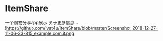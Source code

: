 # ItemShare
一个购物分享app展示
关于更多信息...
!https://github.com/ivat4u/ItemShare/blob/master/Screenshot_2018-12-27-11-06-33-815_example.com.it.png
